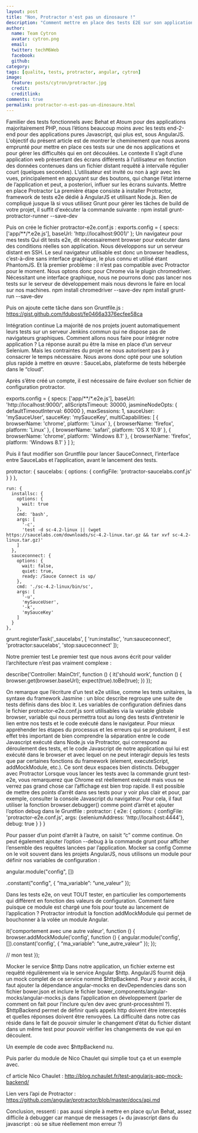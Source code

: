 ```yaml
---
layout: post
title: "Non, Protractor n'est pas un dinosaure !"
description: "Comment mettre en place des tests E2E sur son application AngularJS : outils et problématiques."
author:
  name: Team Cytron
  avatar: cytron.png
  email:
  twitter: techM6Web
  facebook:
  github:
category:
tags: [qualite, tests, protractor, angular, cytron]
image:
  feature: posts/cytron/protractor.jpg
  credit: 
  creditlink: 
comments: true
permalink: protractor-n-est-pas-un-dinosaure.html
---
```


Familier des tests fonctionnels avec Behat et Atoum pour des applications majoritairement PHP, nous l’étions beaucoup moins avec les tests end-2-end pour des applications pures Javascript, qui plus est, sous AngularJS. L’objectif du présent article est de montrer le cheminement que nous avons emprunté pour mettre en place ces tests sur une de nos applications et pour gérer les difficultés qui en ont découlées.
Le contexte
Il s’agit d’une application web présentant des écrans différents à l’utilisateur en fonction des données contenues dans un fichier distant requêté à intervalle régulier court (quelques secondes). L’utilisateur est invité ou non à agir avec les vues, principalement en appuyant sur des boutons, qui change l’état interne de l’application et peut, a posteriori, influer sur les écrans suivants.
Mettre en place Protractor
La première étape consiste à installer Protractor, framework de tests e2e dédié à AngularJS et utilisant Node.js. Rien de compliqué jusque là si vous utilisez Grunt pour gérer les tâches de build de votre projet, il suffit d'exécuter la commande suivante :
npm install grunt-protractor-runner --save-dev
 
Puis on crée le fichier protractor-e2e.conf.js :
exports.config =  {
  specs: ['app/**/*.e2e.js'],
  baseUrl: 'http://localhost:9001/'
};
Un navigateur pour mes tests
Qui dit tests e2e, dit nécessairement browser pour exécuter dans des conditions réelles son application. Nous développons sur un serveur distant en SSH. Le seul navigateur utilisable est donc un browser headless, c’est-à-dire sans interface graphique, le plus connu et utilisé étant PhantomJS. Et là premier problème : il n’est pas compatible avec Protractor pour le moment. Nous optons donc pour Chrome via le plugin chromedriver. Nécessitant une interface graphique, nous ne pourrons donc pas lancer nos tests sur le serveur de développement mais nous devrons le faire en local sur nos machines.
npm install chromedriver --save-dev
npm install grunt-run --save-dev

Puis on ajoute cette tâche dans son Gruntfile.js :
https://gist.github.com/fdubost/fe0466a3376ecfee58ca

Intégration continue
La majorité de nos projets jouent automatiquement leurs tests sur un serveur Jenkins commun qui ne dispose pas de navigateurs graphiques. Comment allons nous faire pour intégrer notre application ? La réponse aurait pu être la mise en place d’un serveur Selenium. Mais les contraintes du projet ne nous autorisent pas à y consacrer le temps nécessaire. Nous avons donc opté pour une solution plus rapide à mettre en œuvre : SauceLabs, plateforme de tests hébergée dans le “cloud”.

Après s’être créé un compte, il est nécessaire de faire évoluer son fichier de configuration protractor.

exports.config =  {
  specs: ['app/**/*.e2e.js'],
  baseUrl: 'http://localhost:9000/',
  allScriptsTimeout: 30000,
  jasmineNodeOpts: {
    defaultTimeoutInterval: 60000
  },
  maxSessions: 1,
  sauceUser: 'mySauceUser',
  sauceKey: 'mySauceKey',
  multiCapabilities: [
    {
      browserName: 'chrome',
      platform: 'Linux'
    },
    {
      browserName: 'firefox',
      platform: 'Linux'
    },
    {
      browserName: 'safari',
      platform: 'OS X 10.9'
    },
    {
      browserName: 'chrome',
      platform: 'Windows 8.1'
    },
    {
      browserName: 'firefox',
      platform: 'Windows 8.1'
    }
  ]
};

Puis il faut modifier son Gruntfile pour lancer SauceConnect, l’interface entre SauceLabs et l’application, avant le lancement des tests.

protractor: {
      saucelabs: {
        options: {
          configFile: 'protractor-saucelabs.conf.js'
        }
      }
    },

    run: {
      installsc: {
        options: {
          wait: true
        },
        cmd: 'bash',
        args: [
          '-c',
          'test -d sc-4.2-linux || (wget https://saucelabs.com/downloads/sc-4.2-linux.tar.gz && tar xvf sc-4.2-linux.tar.gz)'
        ]
      },
      sauceconnect: {
        options: {
          wait: false,
          quiet: true,
          ready: /Sauce Connect is up/
        },
        cmd: './sc-4.2-linux/bin/sc',
        args: [
          '-u',
          'mySauceUser',
          '-k',
          'mySauceKey'
        ]
      }
    },

grunt.registerTask('_saucelabs', [
    'run:installsc',
    'run:sauceconnect',
    'protractor:saucelabs',
    'stop:sauceconnect'
  ]);

Notre premier test
Le premier test que nous avons écrit pour valider l’architecture n’est pas vraiment complexe :

describe('Controller: MainCtrl', function () {
  it('should work', function () {
    browser.get(browser.baseUrl);
    expect(true).toBe(true);
  })
});

On remarque que l’écriture d’un test e2e utilise, comme les tests unitaires, la syntaxe du framework Jasmine : un bloc describe regroupe une suite de tests définis dans des bloc it. Les variables de configuration définies dans le fichier protractor-e2e.conf.js sont utilisables via la variable globale browser, variable qui nous permettra tout au long des tests d’entretenir le lien entre nos tests et le code exécuté dans le navigateur. Pour mieux appréhender les étapes du processus et les erreurs qui se produisent, il est effet très important de bien comprendre la séparation entre le code Javascript exécuté dans Node.js via Protractor, qui correspond au déroulement des tests, et le code Javascript de notre application qui lui est exécuté dans le browser et avec lequel on ne peut interagir depuis les tests que par certaines fonctions du framework (element, executeScript, addMockModule, etc.). Ce sont deux espaces bien distincts.
Débugger avec Protractor
Lorsque vous lancer les tests avec la commande grunt test-e2e, vous remarquerez que Chrome est réellement exécuté mais vous ne verrez pas grand chose car l’affichage est bien trop rapide. Il est possible de mettre des points d’arrêt dans ses tests pour y voir plus clair et pour, par exemple, consulter la console Javascript du navigateur. Pour cela, il faut utiliser la fonction browser.debugger() comme point d’arrêt et ajouter l’option debug dans le Gruntfile : 
protractor: {
  e2e: {
    	options: {
      	configFile: 'protractor-e2e.conf.js',
      	args: {seleniumAddress: 'http://localhost:4444'},
      	debug: true
    	}
  	}
}

Pour passer d’un point d’arrêt à l’autre, on saisit “c” comme continue.
On peut également ajouter l’option --debug à la commande grunt pour afficher l’ensemble des requêtes lancées par l’application.
Mocker sa config
Comme on le voit souvent dans les projets AngularJS, nous utilisons un module pour définir nos variables de configuration :

 angular.module("config", [])

.constant("config", {
  “ma_variable”: “une_valeur”
});

Dans les tests e2e, on veut TOUT tester, en particulier les comportements qui diffèrent en fonction des valeurs de configuration. Comment faire puisque ce module est chargé une fois pour toute au lancement de l’application ? Protractor introduit la fonction addMockModule qui permet de bouchonner à la volée un module Angular.

it('comportement avec une autre valeur', function () {
browser.addMockModule('config', function () {
    	angular.module('config', []).constant('config', {
      		“ma_variable”: “une_autre_valeur”
    	});
  });

// mon test
});

Mocker le service $http
Dans notre application, un fichier externe est requêté régulièrement via le service Angular $http. AngularJS fournit déjà un mock complet de ce service nommé $httpBackend. Pour y avoir accès, il faut ajouter la dépendance angular-mocks en devDependencies dans son fichier bower.json et inclure le fichier bower_components/angular-mocks/angular-mocks.js dans l’application en développement (parler de comment on fait pour l’inclure qu’en dev avec grunt-processhtml ?). $httpBackend permet de définir quels appels http doivent être interceptés et quelles réponses doivent être renvoyées. La difficulté dans notre cas réside dans le fait de pouvoir simuler le changement d’état du fichier distant dans un même test pour pouvoir vérifier les changements de vue qui en découlent.

Un exemple de code avec $httpBackend nu.

Puis parler du module de Nico Chaulet qui simplie tout ça et un exemple avec.

cf article Nico Chaulet : http://blog.nchaulet.fr/test-angularjs-app-mock-backend/







Lien vers l’api de Protractor : https://github.com/angular/protractor/blob/master/docs/api.md

Conclusion, ressenti : pas aussi simple à mettre en place qu’un Behat, assez difficile à debugger car manque de messages (+ du javascript dans du javascript : où se situe réellement mon erreur ?)
